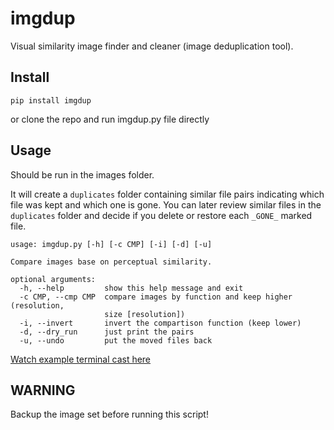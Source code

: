 imgdup
======

Visual similarity image finder and cleaner (image deduplication tool).

Install
-------

```
pip install imgdup
```

or clone the repo and run imgdup.py file directly

Usage
-----

Should be run in the images folder.

It will create a `duplicates` folder containing similar file pairs indicating which file was kept and which one is gone. You can later review similar files in the `duplicates` folder and decide if you delete or restore each `_GONE_` marked file.

```shell
usage: imgdup.py [-h] [-c CMP] [-i] [-d] [-u]

Compare images base on perceptual similarity.

optional arguments:
  -h, --help         show this help message and exit
  -c CMP, --cmp CMP  compare images by function and keep higher (resolution,
                     size [resolution])
  -i, --invert       invert the compartison function (keep lower)
  -d, --dry_run      just print the pairs
  -u, --undo         put the moved files back
```

[Watch example terminal cast here](http://asciinema.org/a/19620)

WARNING
-------

Backup the image set before running this script!

